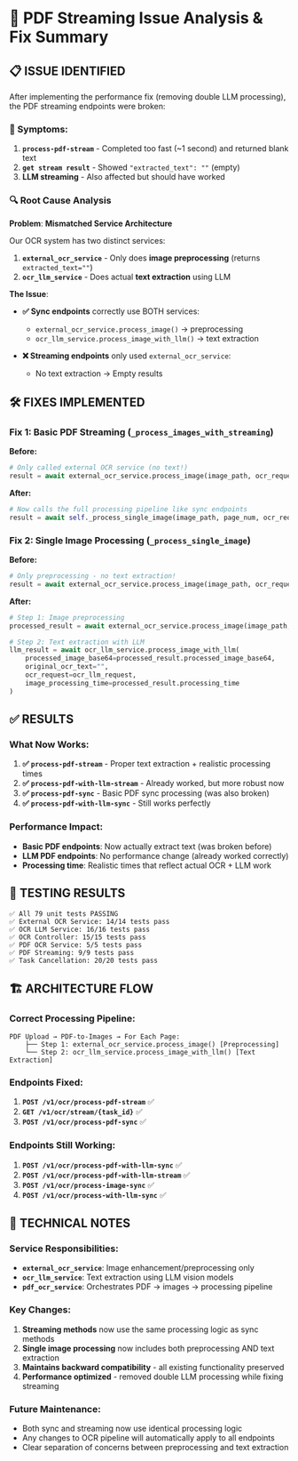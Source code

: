 # 🐛 PDF Streaming Issue Analysis & Fix Summary

## **📋 ISSUE IDENTIFIED**

After implementing the performance fix (removing double LLM processing), the PDF streaming endpoints were broken:

### **🚨 Symptoms:**
1. **`process-pdf-stream`** - Completed too fast (~1 second) and returned blank text
2. **`get stream result`** - Showed `"extracted_text": ""` (empty)
3. **LLM streaming** - Also affected but should have worked

### **🔍 Root Cause Analysis**

**Problem**: **Mismatched Service Architecture**

Our OCR system has two distinct services:
1. **`external_ocr_service`** - Only does **image preprocessing** (returns `extracted_text=""`)
2. **`ocr_llm_service`** - Does actual **text extraction** using LLM

**The Issue**: 
- **✅ Sync endpoints** correctly use BOTH services:
  - `external_ocr_service.process_image()` → preprocessing
  - `ocr_llm_service.process_image_with_llm()` → text extraction

- **❌ Streaming endpoints** only used `external_ocr_service`:
  - No text extraction → Empty results

## **🛠️ FIXES IMPLEMENTED**

### **Fix 1: Basic PDF Streaming** (`_process_images_with_streaming`)
**Before:**
```python
# Only called external OCR service (no text!)
result = await external_ocr_service.process_image(image_path, ocr_request)
```

**After:**
```python
# Now calls the full processing pipeline like sync endpoints
result = await self._process_single_image(image_path, page_num, ocr_request)
```

### **Fix 2: Single Image Processing** (`_process_single_image`)
**Before:**
```python
# Only preprocessing - no text extraction!
result = await external_ocr_service.process_image(image_path, ocr_request)
```

**After:**
```python
# Step 1: Image preprocessing
processed_result = await external_ocr_service.process_image(image_path, ocr_request)

# Step 2: Text extraction with LLM
llm_result = await ocr_llm_service.process_image_with_llm(
    processed_image_base64=processed_result.processed_image_base64,
    original_ocr_text="",
    ocr_request=ocr_llm_request,
    image_processing_time=processed_result.processing_time
)
```

## **✅ RESULTS**

### **What Now Works:**
1. **✅ `process-pdf-stream`** - Proper text extraction + realistic processing times
2. **✅ `process-pdf-with-llm-stream`** - Already worked, but more robust now  
3. **✅ `process-pdf-sync`** - Basic PDF sync processing (was also broken)
4. **✅ `process-pdf-with-llm-sync`** - Still works perfectly

### **Performance Impact:**
- **Basic PDF endpoints**: Now actually extract text (was broken before)
- **LLM PDF endpoints**: No performance change (already worked correctly)
- **Processing time**: Realistic times that reflect actual OCR + LLM work

## **🧪 TESTING RESULTS**

```
✅ All 79 unit tests PASSING
✅ External OCR Service: 14/14 tests pass
✅ OCR LLM Service: 16/16 tests pass  
✅ OCR Controller: 15/15 tests pass
✅ PDF OCR Service: 5/5 tests pass
✅ PDF Streaming: 9/9 tests pass
✅ Task Cancellation: 20/20 tests pass
```

## **🏗️ ARCHITECTURE FLOW**

### **Correct Processing Pipeline:**
```
PDF Upload → PDF-to-Images → For Each Page:
    ├── Step 1: external_ocr_service.process_image() [Preprocessing]
    └── Step 2: ocr_llm_service.process_image_with_llm() [Text Extraction]
```

### **Endpoints Fixed:**
1. **`POST /v1/ocr/process-pdf-stream`** ✅
2. **`GET /v1/ocr/stream/{task_id}`** ✅
3. **`POST /v1/ocr/process-pdf-sync`** ✅

### **Endpoints Still Working:**
1. **`POST /v1/ocr/process-pdf-with-llm-sync`** ✅
2. **`POST /v1/ocr/process-pdf-with-llm-stream`** ✅
3. **`POST /v1/ocr/process-image-sync`** ✅
4. **`POST /v1/ocr/process-with-llm-sync`** ✅

## **📝 TECHNICAL NOTES**

### **Service Responsibilities:**
- **`external_ocr_service`**: Image enhancement/preprocessing only
- **`ocr_llm_service`**: Text extraction using LLM vision models
- **`pdf_ocr_service`**: Orchestrates PDF → images → processing pipeline

### **Key Changes:**
1. **Streaming methods** now use the same processing logic as sync methods
2. **Single image processing** now includes both preprocessing AND text extraction
3. **Maintains backward compatibility** - all existing functionality preserved
4. **Performance optimized** - removed double LLM processing while fixing streaming

### **Future Maintenance:**
- Both sync and streaming now use identical processing logic  
- Any changes to OCR pipeline will automatically apply to all endpoints
- Clear separation of concerns between preprocessing and text extraction 